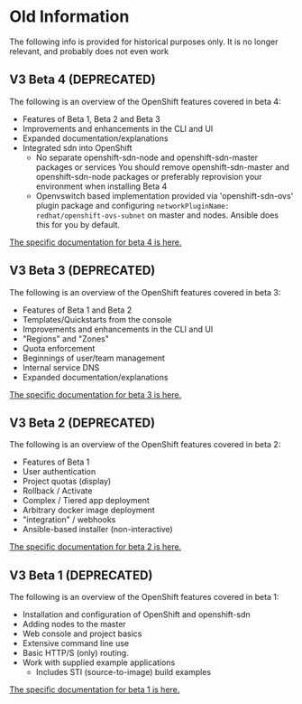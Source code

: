 # Old Information
The following info is provided for historical purposes only. It is no longer
relevant, and probably does not even work

## V3 Beta 4 (DEPRECATED)
The following is an overview of the OpenShift features covered in beta 4:
- Features of Beta 1, Beta 2 and Beta 3
- Improvements and enhancements in the CLI and UI
- Expanded documentation/explanations
- Integrated sdn into OpenShift
    - No separate openshift-sdn-node and openshift-sdn-master packages or services
      You should remove openshift-sdn-master and openshift-sdn-node packages or
      preferably reprovision your environment when installing Beta 4
    - Openvswitch based implementation provided via 'openshift-sdn-ovs' plugin
      package and configuring `networkPluginName: redhat/openshift-ovs-subnet` on
      master and nodes. Ansible does this for you by default.

[The specific documentation for beta 4 is here.](beta-4-setup.md)

## V3 Beta 3 (DEPRECATED)
The following is an overview of the OpenShift features covered in beta 3:
- Features of Beta 1 and Beta 2
- Templates/Quickstarts from the console
- Improvements and enhancements in the CLI and UI
- "Regions" and "Zones"
- Quota enforcement
- Beginnings of user/team management
- Internal service DNS
- Expanded documentation/explanations

[The specific documentation for beta 3 is here.](beta-3-setup.md)

## V3 Beta 2 (DEPRECATED)
The following is an overview of the OpenShift features covered in beta 2:
- Features of Beta 1
- User authentication
- Project quotas (display)
- Rollback / Activate
- Complex / Tiered app deployment
- Arbitrary docker image deployment
- "integration" / webhooks
- Ansible-based installer (non-interactive)

[The specific documentation for beta 2 is here.](beta-2-setup.md)

## V3 Beta 1 (DEPRECATED)
The following is an overview of the OpenShift features covered in beta 1:

- Installation and configuration of OpenShift and openshift-sdn
- Adding nodes to the master
- Web console and project basics
- Extensive command line use
- Basic HTTP/S (only) routing. 
- Work with supplied example applications
    - Includes STI (source-to-image) build examples

[The specific documentation for beta 1 is here.](beta-1-setup.md)

